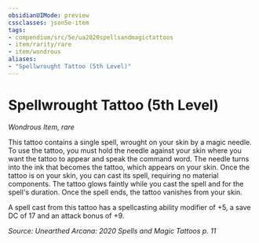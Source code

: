 ```yaml
---
obsidianUIMode: preview
cssclasses: json5e-item
tags:
- compendium/src/5e/ua2020spellsandmagictattoos
- item/rarity/rare
- item/wondrous
aliases: 
- "Spellwrought Tattoo (5th Level)"
---
```

# Spellwrought Tattoo (5th Level)
*Wondrous Item, rare*  


This tattoo contains a single spell, wrought on your skin by a magic needle. To use the tattoo, you must hold the needle against your skin where you want the tattoo to appear and speak the command word. The needle turns into the ink that becomes the tattoo, which appears on your skin. Once the tattoo is on your skin, you can cast its spell, requiring no material components. The tattoo glows faintly while you cast the spell and for the spell's duration. Once the spell ends, the tattoo vanishes from your skin.

A spell cast from this tattoo has a spellcasting ability modifier of +5, a save DC of 17 and an attack bonus of +9.

*Source: Unearthed Arcana: 2020 Spells and Magic Tattoos p. 11*